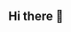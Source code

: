## Hi there 👋

<!--
Aloha! Welcome to my GitHub!
I'm Kartik Saini, a Software Developer, an AI Enthusiast, and an adventurer based in Hawaii 🌴. 

With over two years of professional experience, I specialize in distributed systems, AI research, and cloud computing, blending technical expertise with a drive for creativity and innovation.

- 🔭 What I'm Working On:
Engineering an AI-powered meeting navigator using cutting-edge tools like Llama3 and LangChain.
Bridging the AI accessibility gap in underserved communities in Hawaii through data-driven educational policies associated with NIH AIM AHEAD.

- 🌟 Some Cool Facts About Me:
I live in Hawaii and love cruising on my Indian motorcycle. 🏍️
I've gone skydiving twice—because once just wasn’t enough! 🪂
Currently training for the Honolulu Marathon—running toward greatness. 🏃‍♂️
I dream of conquering Mt. Everest, and one day, I will. 🏔️

- 🎓 My Journey So Far:
M.S. in Computer Science at Utah State University (GPA: 3.91/4.0), specializing in Machine Learning and High-Performance Computing.
Published multiple peer-reviewed papers, pushing the boundaries of astrophysics research with innovative time series models.

- 🛠️ Tech Arsenal:
Programming: Python, Java, SQL, React, Shell scripting
Cloud & Tools: AWS, Kubernetes, FastAPI, PostgreSQL, GCP
Domains: AI/ML, Distributed Systems, Data Engineering

- 🌌 My Philosophy:
"I believe that life's greatest moments and deepest connections exist outside of our comfort zone."

- 💬 My Socials:
LinkedIn: https://www.linkedin.com/in/1420kartik/
Google Scholar: https://scholar.google.com/citations?user=tKDTJ-IAAAAJ&hl=en&oi=ao

-->
